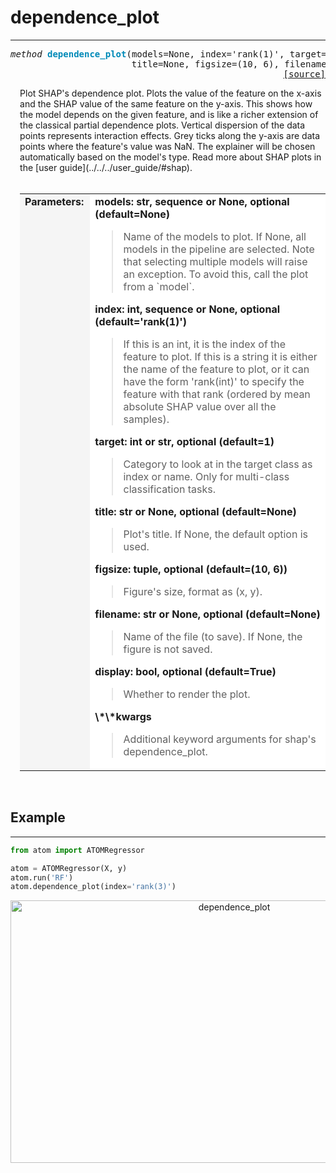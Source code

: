 # dependence_plot
-----------------

<a name="atom"></a>
<pre><em>method</em> <strong style="color:#008AB8">dependence_plot</strong>(models=None, index='rank(1)', target=1,
                       title=None, figsize=(10, 6), filename=None, display=True, **kwargs)
<div align="right"><a href="https://github.com/tvdboom/ATOM/blob/master/atom/plots.py#L2159">[source]</a></div></pre>
<div style="padding-left:3%">
Plot SHAP's dependence plot. Plots the value of the feature on the x-axis and the
 SHAP value of the same feature on the y-axis. This shows how the model depends on
 the given feature, and is like a richer extension of the classical partial dependence
 plots. Vertical dispersion of the data points represents interaction effects. Grey
 ticks along the y-axis are data points where the feature's value was NaN. The
 explainer will be chosen automatically based on the model's type. Read more about
 SHAP plots in the [user guide](../../../user_guide/#shap).
<br /><br />
<table width="100%">
<tr>
<td width="15%" style="vertical-align:top; background:#F5F5F5;"><strong>Parameters:</strong></td>
<td width="75%" style="background:white;">
<strong>models: str, sequence or None, optional (default=None)</strong>
<blockquote>
Name of the models to plot. If None, all models in the pipeline are selected. Note
 that selecting multiple models will raise an exception. To avoid this, call the
 plot from a `model`.
</blockquote>
<strong>index: int, sequence or None, optional (default='rank(1)')</strong>
<blockquote>
If this is an int, it is the index of the feature to plot. If this is a
 string it is either the name of the feature to plot, or it can have the
 form 'rank(int)' to specify the feature with that rank (ordered by mean
 absolute SHAP value over all the samples).
</blockquote>
<strong>target: int or str, optional (default=1)</strong>
<blockquote>
Category to look at in the target class as index or name. Only for multi-class
 classification tasks.
</blockquote>
<strong>title: str or None, optional (default=None)</strong>
<blockquote>
Plot's title. If None, the default option is used.
</blockquote>
<strong>figsize: tuple, optional (default=(10, 6))</strong>
<blockquote>
Figure's size, format as (x, y).
</blockquote>
<strong>filename: str or None, optional (default=None)</strong>
<blockquote>
Name of the file (to save). If None, the figure is not saved.
</blockquote>
<strong>display: bool, optional (default=True)</strong>
<blockquote>
Whether to render the plot.
</blockquote>
<strong>\*\*kwargs</strong>
<blockquote>
Additional keyword arguments for shap's dependence_plot.
</blockquote>
</tr>
</table>
</div>
<br />



## Example
----------

```python
from atom import ATOMRegressor

atom = ATOMRegressor(X, y)
atom.run('RF')
atom.dependence_plot(index='rank(3)')
```
<div align="center">
    <img src="/img/plots/dependence_plot.png" alt="dependence_plot" width="700" height="420"/>
</div>

